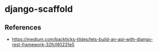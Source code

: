 # django-scaffold

## References

* https://medium.com/backticks-tildes/lets-build-an-api-with-django-rest-framework-32fcf40231e5
